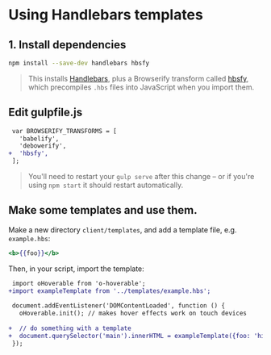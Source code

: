 # Using Handlebars templates

## 1. Install dependencies

```sh
npm install --save-dev handlebars hbsfy
```

> This installs [Handlebars](http://handlebarsjs.com/), plus a Browserify transform called [hbsfy](https://github.com/epeli/node-hbsfy), which precompiles `.hbs` files into JavaScript when you import them.


## Edit gulpfile.js

```diff
 var BROWSERIFY_TRANSFORMS = [
   'babelify',
   'debowerify',
+  'hbsfy',
 ];
```

> You'll need to restart your `gulp serve` after this change – or if you're using `npm start` it should restart automatically.

## Make some templates and use them.

Make a new directory `client/templates`, and add a template file, e.g. `example.hbs`:

```hbs
<b>{{foo}}</b>
```

Then, in your script, import the template:

```diff
 import oHoverable from 'o-hoverable';
+import exampleTemplate from '../templates/example.hbs';
 
 document.addEventListener('DOMContentLoaded', function () {
   oHoverable.init(); // makes hover effects work on touch devices
 
+  // do something with a template
+  document.querySelector('main').innerHTML = exampleTemplate({foo: 'hi'});
 });
```
